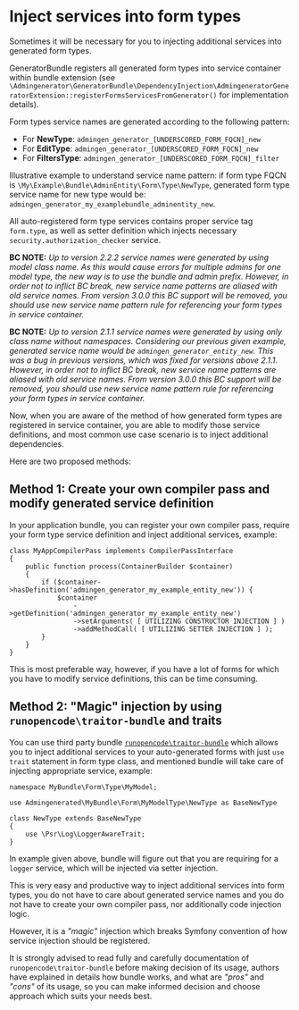 # Inject services into form types

Sometimes it will be necessary for you to injecting additional services
into generated form types.

GeneratorBundle registers all generated form types into service container
within bundle extension 
(see `\Admingenerator\GeneratorBundle\DependencyInjection\AdmingeneratorGeneratorExtension::registerFormsServicesFromGenerator()`
for implementation details).
 
Form types service names are generated according to the following pattern:
- For **NewType**: `admingen_generator_[UNDERSCORED_FORM_FQCN]_new`
- For **EditType**: `admingen_generator_[UNDERSCORED_FORM_FQCN]_new`
- For **FiltersType**: `admingen_generator_[UNDERSCORED_FORM_FQCN]_filter`

Illustrative example to understand service name pattern: if form type FQCN
is `\My\Example\Bundle\AdminEntity\Form\Type\NewType`, generated form type service name for new type
would be: `admingen_generator_my_examplebundle_adminentity_new`.

All auto-registered form type services contains proper service tag `form.type`, 
as well as setter definition which injects necessary `security.authorization_checker` 
service.

**BC NOTE:** *Up to version 2.2.2 service names were generated by using
model class name. As this would cause errors for multiple admins for one model type,
the new way is to use the bundle and admin prefix. However, 
in order not to inflict BC break, new service name patterns are aliased
with old service names. From version 3.0.0 this BC support will be removed,
you should use new service name pattern rule for referencing your form types
in service container.*

**BC NOTE:** *Up to version 2.1.1 service names were generated by using
only class name without namespaces. Considering our previous given example, 
generated service name would be `admingen_generator_entity_new`. This was
a bug in previous versions, which was fixed for versions above 2.1.1. However, 
in order not to inflict BC break, new service name patterns are aliased
with old service names. From version 3.0.0 this BC support will be removed,
you should use new service name pattern rule for referencing your form types
in service container.*

Now, when you are aware of the method of how generated form types are 
registered in service container, you are able to modify those service
definitions, and most common use case scenario is to inject additional 
dependencies.

Here are two proposed methods:

## Method 1: Create your own compiler pass and modify generated service definition

In your application bundle, you can register your own compiler pass, 
require your form type service definition and inject additional services, 
example:

    class MyAppCompilerPass implements CompilerPassInterface
    {
        public function process(ContainerBuilder $container)
        {
            if ($container->hasDefinition('admingen_generator_my_example_entity_new')) {
                $container
                    ->getDefinition('admingen_generator_my_example_entity_new')
                    ->setArguments( [ UTILIZING CONSTRUCTOR INJECTION ] )
                    ->addMethodCall( [ UTILIZING SETTER INJECTION ] );
            }
        }
    }

This is most preferable way, however, if you have a lot of forms for which
you have to modify service definitions, this can be time consuming.

## Method 2: "Magic" injection by using `runopencode\traitor-bundle` and traits
 
You can use third party bundle [`runopencode\traitor-bundle`](https://github.com/RunOpenCode/traitor-bundle)
which allows you to inject additional services to your auto-generated
forms with just `use trait` statement in form type class, and mentioned
bundle will take care of injecting appropriate service, example:
  
    namespace MyBundle\Form\Type\MyModel;
    
    use Admingenerated\MyBundle\Form\MyModelType\NewType as BaseNewType
    
    class NewType extends BaseNewType
    {
        use \Psr\Log\LoggerAwareTrait;
    }
    
In example given above, bundle will figure out that you are requiring for 
a `logger` service, which will be injected via setter injection.

This is very easy and productive way to inject additional services into
form types, you do not have to care about generated service names and you
do not have to create your own compiler pass, nor additionally code injection
logic.

However, it is a *"magic"* injection which breaks Symfony convention of
how service injection should be registered.

It is strongly advised to read fully and carefully documentation of 
`runopencode\traitor-bundle` before making decision of its usage, authors
have explained in details how bundle works, and what are *"pros"* and 
*"cons"* of its usage, so you can make informed decision and choose approach
which suits your needs best.



    
    